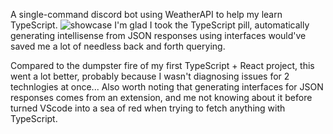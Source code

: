 A single-command discord bot using WeatherAPI to help my learn TypeScript.
![showcase](https://i.imgur.com/rOQJWJ1.png)
I'm glad I took the TypeScript pill, automatically generating intellisense from JSON responses using interfaces would've saved me a lot of needless back and forth querying.

Compared to the dumpster fire of my first TypeScript + React project, this went a lot better, probably because I wasn't diagnosing issues for 2 technlogies at once... Also worth noting that generating interfaces for JSON responses comes from an extension, and me not knowing about it before turned VScode into a sea of red when trying to fetch anything with TypeScript.
